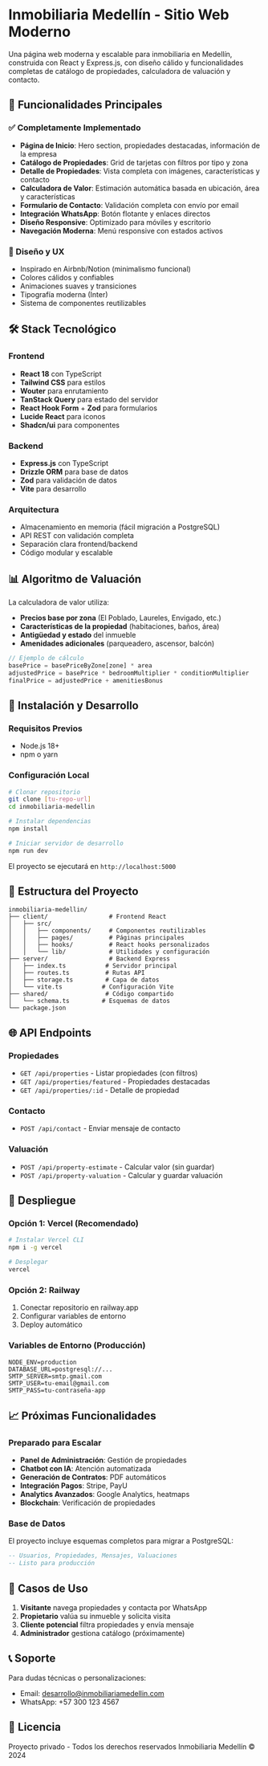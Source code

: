 # Inmobiliaria Medellín - Sitio Web Moderno

Una página web moderna y escalable para inmobiliaria en Medellín, construida con React y Express.js, con diseño cálido y funcionalidades completas de catálogo de propiedades, calculadora de valuación y contacto.

## 🚀 Funcionalidades Principales

### ✅ Completamente Implementado
- **Página de Inicio**: Hero section, propiedades destacadas, información de la empresa
- **Catálogo de Propiedades**: Grid de tarjetas con filtros por tipo y zona
- **Detalle de Propiedades**: Vista completa con imágenes, características y contacto
- **Calculadora de Valor**: Estimación automática basada en ubicación, área y características
- **Formulario de Contacto**: Validación completa con envío por email
- **Integración WhatsApp**: Botón flotante y enlaces directos
- **Diseño Responsive**: Optimizado para móviles y escritorio
- **Navegación Moderna**: Menú responsive con estados activos

### 🎨 Diseño y UX
- Inspirado en Airbnb/Notion (minimalismo funcional)
- Colores cálidos y confiables
- Animaciones suaves y transiciones
- Tipografía moderna (Inter)
- Sistema de componentes reutilizables

## 🛠 Stack Tecnológico

### Frontend
- **React 18** con TypeScript
- **Tailwind CSS** para estilos
- **Wouter** para enrutamiento
- **TanStack Query** para estado del servidor
- **React Hook Form** + **Zod** para formularios
- **Lucide React** para iconos
- **Shadcn/ui** para componentes

### Backend
- **Express.js** con TypeScript
- **Drizzle ORM** para base de datos
- **Zod** para validación de datos
- **Vite** para desarrollo

### Arquitectura
- Almacenamiento en memoria (fácil migración a PostgreSQL)
- API REST con validación completa
- Separación clara frontend/backend
- Código modular y escalable

## 📊 Algoritmo de Valuación

La calculadora de valor utiliza:
- **Precios base por zona** (El Poblado, Laureles, Envigado, etc.)
- **Características de la propiedad** (habitaciones, baños, área)
- **Antigüedad y estado** del inmueble
- **Amenidades adicionales** (parqueadero, ascensor, balcón)

```typescript
// Ejemplo de cálculo
basePrice = basePriceByZone[zone] * area
adjustedPrice = basePrice * bedroomMultiplier * conditionMultiplier
finalPrice = adjustedPrice + amenitiesBonus
```

## 🚀 Instalación y Desarrollo

### Requisitos Previos
- Node.js 18+ 
- npm o yarn

### Configuración Local
```bash
# Clonar repositorio
git clone [tu-repo-url]
cd inmobiliaria-medellin

# Instalar dependencias
npm install

# Iniciar servidor de desarrollo
npm run dev
```

El proyecto se ejecutará en `http://localhost:5000`

## 📁 Estructura del Proyecto

```
inmobiliaria-medellin/
├── client/                 # Frontend React
│   ├── src/
│   │   ├── components/     # Componentes reutilizables
│   │   ├── pages/          # Páginas principales
│   │   ├── hooks/          # React hooks personalizados
│   │   └── lib/            # Utilidades y configuración
├── server/                 # Backend Express
│   ├── index.ts           # Servidor principal
│   ├── routes.ts          # Rutas API
│   ├── storage.ts         # Capa de datos
│   └── vite.ts           # Configuración Vite
├── shared/                # Código compartido
│   └── schema.ts         # Esquemas de datos
└── package.json
```

## 🌐 API Endpoints

### Propiedades
- `GET /api/properties` - Listar propiedades (con filtros)
- `GET /api/properties/featured` - Propiedades destacadas
- `GET /api/properties/:id` - Detalle de propiedad

### Contacto
- `POST /api/contact` - Enviar mensaje de contacto

### Valuación
- `POST /api/property-estimate` - Calcular valor (sin guardar)
- `POST /api/property-valuation` - Calcular y guardar valuación

## 🚀 Despliegue

### Opción 1: Vercel (Recomendado)
```bash
# Instalar Vercel CLI
npm i -g vercel

# Desplegar
vercel
```

### Opción 2: Railway
1. Conectar repositorio en railway.app
2. Configurar variables de entorno
3. Deploy automático

### Variables de Entorno (Producción)
```env
NODE_ENV=production
DATABASE_URL=postgresql://...
SMTP_SERVER=smtp.gmail.com
SMTP_USER=tu-email@gmail.com
SMTP_PASS=tu-contraseña-app
```

## 📈 Próximas Funcionalidades

### Preparado para Escalar
- **Panel de Administración**: Gestión de propiedades
- **Chatbot con IA**: Atención automatizada
- **Generación de Contratos**: PDF automáticos
- **Integración Pagos**: Stripe, PayU
- **Analytics Avanzados**: Google Analytics, heatmaps
- **Blockchain**: Verificación de propiedades

### Base de Datos
El proyecto incluye esquemas completos para migrar a PostgreSQL:
```sql
-- Usuarios, Propiedades, Mensajes, Valuaciones
-- Listo para producción
```

## 🎯 Casos de Uso

1. **Visitante** navega propiedades y contacta por WhatsApp
2. **Propietario** valúa su inmueble y solicita visita
3. **Cliente potencial** filtra propiedades y envía mensaje
4. **Administrador** gestiona catálogo (próximamente)

## 📞 Soporte

Para dudas técnicas o personalizaciones:
- Email: desarrollo@inmobiliariamedellin.com
- WhatsApp: +57 300 123 4567

## 📄 Licencia

Proyecto privado - Todos los derechos reservados
Inmobiliaria Medellín © 2024